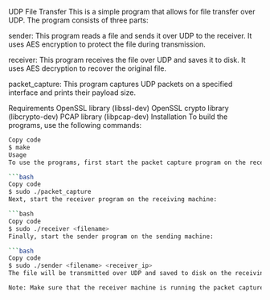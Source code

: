UDP File Transfer
This is a simple program that allows for file transfer over UDP. The program consists of three parts:

sender: This program reads a file and sends it over UDP to the receiver. It uses AES encryption to protect the file during transmission.

receiver: This program receives the file over UDP and saves it to disk. It uses AES decryption to recover the original file.

packet_capture: This program captures UDP packets on a specified interface and prints their payload size.

Requirements
OpenSSL library (libssl-dev)
OpenSSL crypto library (libcrypto-dev)
PCAP library (libpcap-dev)
Installation
To build the programs, use the following commands:

```bash
Copy code
$ make
Usage
To use the programs, first start the packet capture program on the receiving machine:

```bash
Copy code
$ sudo ./packet_capture
Next, start the receiver program on the receiving machine:

```bash
Copy code
$ sudo ./receiver <filename>
Finally, start the sender program on the sending machine:

```bash
Copy code
$ sudo ./sender <filename> <receiver_ip>
The file will be transmitted over UDP and saved to disk on the receiving machine. The packet capture program will print the size of each received packet.

Note: Make sure that the receiver machine is running the packet capture program and that the receiver IP address is correct.
